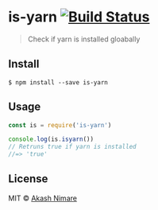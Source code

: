 # is-yarn [![Build Status](https://travis-ci.org/akashnimare/is-yarn.svg?branch=master)](https://travis-ci.org/akashnimare/is-yarn)

> Check if yarn is installed gloabally

## Install

```
$ npm install --save is-yarn
```

## Usage

```js
const is = require('is-yarn')

console.log(is.isyarn())
// Retruns true if yarn is installed
//=> 'true'
```

## License

MIT © [Akash Nimare](http://akashnimare.in)
